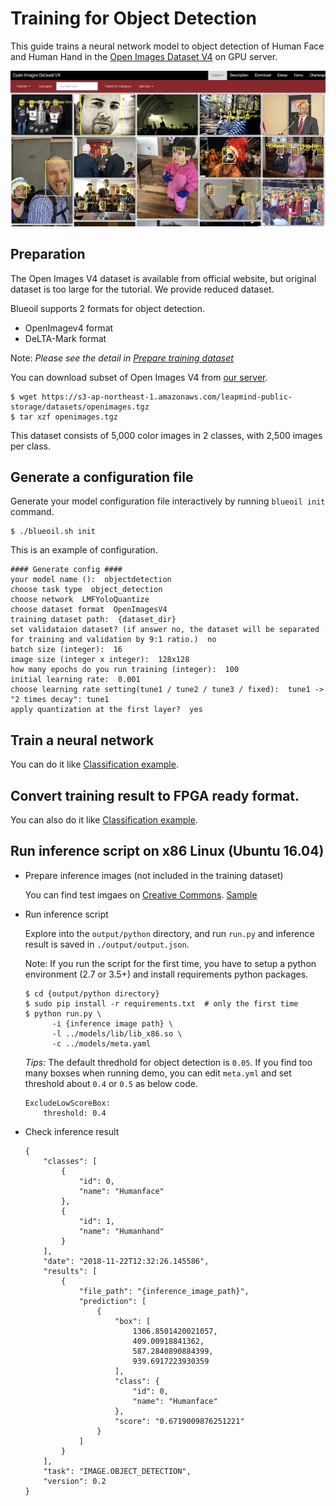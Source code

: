 # Training for Object Detection

This guide trains a neural network model to object detection of Human Face and Human Hand in the [Open Images Dataset V4](https://storage.googleapis.com/openimages/web/index.html) on GPU server.

<img src="../_static/openimages_v4.png" width="600">

## Preparation

The Open Images V4 dataset is available from official website, but original dataset is too large for the tutorial. We provide reduced dataset.

Blueoil supports 2 formats for object detection.

- OpenImagev4 format
- DeLTA-Mark format

Note: *Please see the detail in <a href="../usage/dataset.html">Prepare training dataset</a>*

You can download subset of Open Images V4 from
[our server](https://s3-ap-northeast-1.amazonaws.com/leapmind-public-storage/datasets/openimages.tgz).


	$ wget https://s3-ap-northeast-1.amazonaws.com/leapmind-public-storage/datasets/openimages.tgz
	$ tar xzf openimages.tgz


This dataset consists of 5,000 color images in 2 classes, with 2,500 images per class.

## Generate a configuration file

Generate your model configuration file interactively by running `blueoil init` command.

    $ ./blueoil.sh init

This is an example of configuration.

```
#### Generate config ####
your model name ():  objectdetection
choose task type  object_detection
choose network  LMFYoloQuantize
choose dataset format  OpenImagesV4
training dataset path:  {dataset_dir}
set validataion dataset? (if answer no, the dataset will be separated for training and validation by 9:1 ratio.)  no
batch size (integer):  16
image size (integer x integer):  128x128
how many epochs do you run training (integer):  100
initial learning rate:  0.001
choose learning rate setting(tune1 / tune2 / tune3 / fixed):  tune1 -> "2 times decay": tune1
apply quantization at the first layer?  yes
```

## Train a neural network

You can do it like 
 <a href="./image_cls.html">Classification example</a>.

## Convert training result to FPGA ready format.

You can also do it like  <a href="./image_cls.html">Classification example</a>.

## Run inference script on x86 Linux (Ubuntu 16.04)

- Prepare inference images (not included in the training dataset)

	You can find test imgaes on [Creative Commons](https://ccsearch.creativecommons.org/). [Sample](https://ccsearch.creativecommons.org/photos/ddfd33a6-140f-49a3-85b8-3bf58a877990)

- Run inference script

    Explore into the `output/python` directory, and
    run `run.py` and inference result is saved in `./output/output.json`.

    Note: If you run the script for the first time, you have to setup a python environment (2.7 or 3.5+) and install requirements python packages.

	```
	$ cd {output/python directory}
	$ sudo pip install -r requirements.txt  # only the first time
	$ python run.py \
	      -i {inference image path} \
	      -l ../models/lib/lib_x86.so \
	      -c ../models/meta.yaml
	```

	*Tips:* The default thredhold for object detection is `0.05`. If you find too many boxses when running demo, you can edit `meta.yml` and set threshold about `0.4` or `0.5` as below code.

	```
	ExcludeLowScoreBox:
	    threshold: 0.4
	```

- Check inference result


	```
	{
	    "classes": [
	        {
	            "id": 0,
	            "name": "Humanface"
	        },
	        {
	            "id": 1,
	            "name": "Humanhand"
	        }
	    ],
	    "date": "2018-11-22T12:32:26.145586",
	    "results": [
	        {
	            "file_path": "{inference_image_path}",
	            "prediction": [
	                {
	                    "box": [
	                        1306.8501420021057,
	                        409.00918841362,
	                        587.2840890884399,
	                        939.6917223930359
	                    ],
	                    "class": {
	                        "id": 0,
	                        "name": "Humanface"
	                    },
	                    "score": "0.6719009876251221"
	                }
	            ]
	        }
	    ],
	    "task": "IMAGE.OBJECT_DETECTION",
	    "version": 0.2
	}
	```